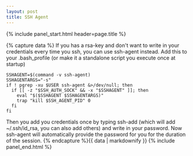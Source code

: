 ```yaml
---
layout: post
title: SSH Agent
---
```


{% include panel_start.html header=page.title %}

{% capture data %}
If you has a rsa-key and don't want to write in your credentials every time you ssh, you can use ssh-agent instead.
Add this to your .bash_profile (or make it a standalone script you execute once at startup)

```
SSHAGENT=$(command -v ssh-agent)
SSHAGENTARGS="-s"
if ! pgrep -xu $USER ssh-agent &>/dev/null; then
  if [[ -z "$SSH_AUTH_SOCK" && -x "$SSHAGENT" ]]; then
    eval "$($SSHAGENT $SSHAGENTARGS)"
    trap "kill $SSH_AGENT_PID" 0
  fi
fi
```

Then you add you credentials once by typing ssh-add (which will add ~/.ssh/id_rsa, you can also add others) and write in your password. Now ssh-agent will automatically provide the password for you for the duration of the session.
{% endcapture %}{{ data | markdownify }}
{% include panel_end.html %}
